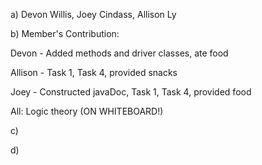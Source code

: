 a) Devon Willis, Joey Cindass, Allison Ly

b) Member's Contribution:

Devon - Added methods and driver classes, ate food

Allison - Task 1, Task 4, provided snacks

Joey - Constructed javaDoc, Task 1, Task 4, provided food

All: Logic theory (ON WHITEBOARD!)

c) 

d)
